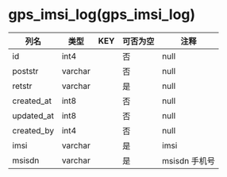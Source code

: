 # gps_imsi_log(gps_imsi_log)
| 列名   | 类型   | KEY  | 可否为空 | 注释   |
| ---- | ---- | ---- | ---- | ---- |
|id|int4||否|null|
|poststr|varchar||否|null|
|retstr|varchar||是|null|
|created_at|int8||否|null|
|updated_at|int8||否|null|
|created_by|int4||否|null|
|imsi|varchar||是|imsi|
|msisdn|varchar||是|msisdn 手机号|
